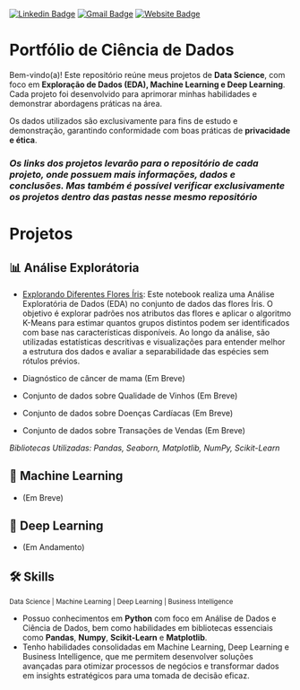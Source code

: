 [![Linkedin Badge](https://img.shields.io/badge/-FelipeSousa-blue?style=flat-square&logo=Linkedin&logoColor=white&link=https://www.linkedin.com/in/felipe-sousa-20968017a/)](https://www.linkedin.com/in/felipe-sousa-20968017a/)    [![Gmail Badge](https://img.shields.io/badge/-Gmail-c14438?style=flat-square&logo=Gmail&logoColor=white&link=mailto:felipevsousa7@gmail.com)](mailto:felipevsousa7@gmail.com)    [![Website Badge](https://img.shields.io/badge/-Meu%20Site-00C4CC?style=flat-square&logo=Canva&logoColor=white&link=https://felipevsousa.my.canva.site)](https://felipevsousa.my.canva.site)

# Portfólio de Ciência de Dados

Bem-vindo(a)! Este repositório reúne meus projetos de **Data Science**, com foco em **Exploração de Dados (EDA), Machine Learning e Deep Learning**. Cada projeto foi desenvolvido para aprimorar minhas habilidades e demonstrar abordagens práticas na área.

Os dados utilizados são exclusivamente para fins de estudo e demonstração, garantindo conformidade com boas práticas de **privacidade e ética**.

### _Os links dos projetos levarão para o repositório de cada projeto, onde possuem mais informações, dados e conclusões. Mas também é possível verificar exclusivamente os projetos dentro das pastas nesse mesmo repositório_


# Projetos 

 ## 📊 Análise Explorátoria

  * [Explorando Diferentes Flores Íris](https://github.com/benzerinsio/EDA_iris_species): Este notebook realiza uma Análise Exploratória de Dados (EDA) no conjunto de dados das flores Íris. O objetivo é explorar padrões nos atributos das flores e aplicar o algoritmo K-Means para estimar quantos grupos distintos podem ser identificados com base nas características disponíveis. Ao longo da análise, são utilizadas estatísticas descritivas e visualizações para entender melhor a estrutura dos dados e avaliar a separabilidade das espécies sem rótulos prévios.
  
  * Diagnóstico de câncer de mama (Em Breve)

  * Conjunto de dados sobre Qualidade de Vinhos (Em Breve)

  * Conjunto de dados sobre Doenças Cardíacas (Em Breve)

  * Conjunto de dados sobre Transações de Vendas (Em Breve)
  
  _Bibliotecas Utilizadas: Pandas, Seaborn, Matplotlib, NumPy, Scikit-Learn_

 ## 🤖 Machine Learning

 * (Em Breve)

 ## 🧠 Deep Learning

  * (Em Andamento)



## 🛠️ Skills

<sub>Data Science | Machine Learning | Deep Learning | Business Intelligence</sub>


* Possuo conhecimentos em **Python** com foco em Análise de Dados e Ciência de Dados, bem como habilidades em bibliotecas essenciais como **Pandas**, **Numpy**, **Scikit-Learn** e **Matplotlib**.
* Tenho habilidades consolidadas em Machine Learning, Deep Learning e Business Intelligence, que me permitem desenvolver soluções avançadas para otimizar processos de negócios e transformar dados em insights estratégicos para uma tomada de decisão eficaz. 

  

